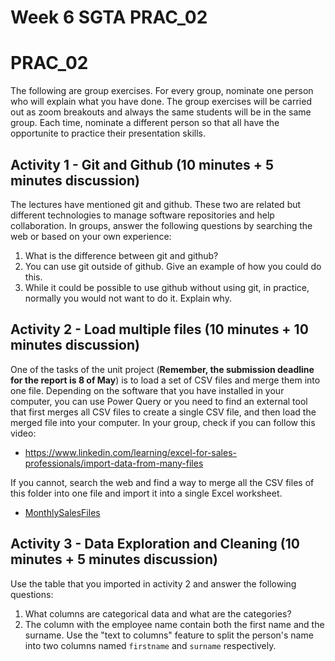 # Week 6 SGTA PRAC_02
# PRAC_02

The following are group exercises. For every group, nominate one person who will explain what you have done. The group exercises will be carried out as zoom breakouts and always the same students will be in the same group. Each time, nominate a different person so that all have the opportunite to practice their presentation skills.

## Activity 1 - Git and Github (10 minutes + 5 minutes discussion)

The lectures have mentioned git and github. These two are related but different technologies to manage software repositories and help collaboration. In groups, answer the following questions by searching the web or based on your own experience:

1. What is the difference between git and github?
2. You can use git outside of github. Give an example of how you could do this.
3. While it could be possible to use github without using git, in practice, normally you would not want to do it. Explain why.

## Activity 2 - Load multiple files (10 minutes + 10 minutes discussion)

One of the tasks of the unit project (**Remember, the submission deadline for the report is 8 of May**) is to load a set of CSV files and merge them into one file. Depending on the software that you have installed in your computer, you can use Power Query or you need to find an external tool that first merges all CSV files to create a single CSV file, and then load the merged file into your computer. In your group, check if you can follow this video:

* https://www.linkedin.com/learning/excel-for-sales-professionals/import-data-from-many-files

If you cannot, search the web and find a way to merge all the CSV files of this folder into one file and import it into a single Excel worksheet.

* [MonthlySalesFiles](MonthlySalesFiles)

## Activity 3 - Data Exploration and Cleaning (10 minutes + 5 minutes discussion)

Use the table that you imported in activity 2 and answer the following questions:

1. What columns are categorical data and what are the categories?
2. The column with the employee name contain both the first name and the surname. Use the "text to columns" feature to split the person's name into two columns named `firstname` and `surname` respectively.
